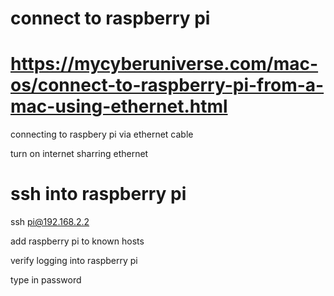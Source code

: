 # connect to raspberry pi

# https://mycyberuniverse.com/mac-os/connect-to-raspberry-pi-from-a-mac-using-ethernet.html

connecting to raspbery pi via ethernet cable

turn on 
internet sharring 
ethernet

# ssh into raspberry pi

ssh pi@192.168.2.2

add raspberry pi to known hosts

verify logging into raspberry pi

type in password
